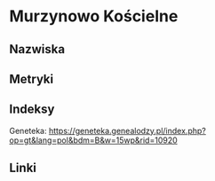 # Murzynowo Kościelne
## Nazwiska

## Metryki

## Indeksy
Geneteka: https://geneteka.genealodzy.pl/index.php?op=gt&lang=pol&bdm=B&w=15wp&rid=10920

## Linki